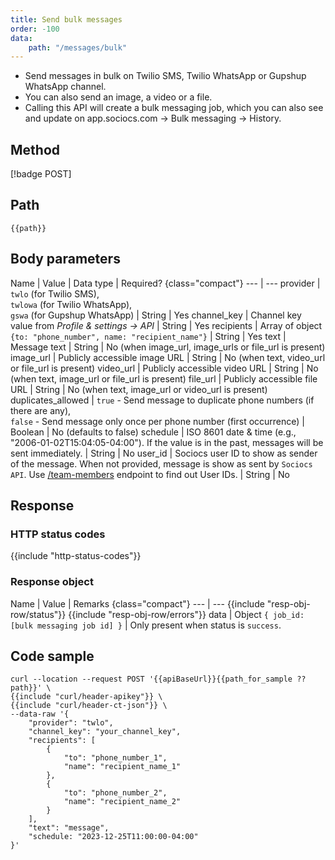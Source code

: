 ```yaml
---
title: Send bulk messages
order: -100
data:
    path: "/messages/bulk"
---
```


- Send messages in bulk on Twilio SMS, Twilio WhatsApp or Gupshup WhatsApp channel.
- You can also send an image, a video or a file.
- Calling this API will create a bulk messaging job, which you can also see and update on app.sociocs.com -> Bulk messaging -> History.

## Method

[!badge POST]

## Path

`{{path}}`

## Body parameters

Name | Value | Data type | Required? {class="compact"}
--- | ---
provider | `twlo` (for Twilio SMS), <br />`twlowa` (for Twilio WhatsApp), <br />`gswa` (for Gupshup WhatsApp) | String | Yes
channel_key | Channel key value from *Profile & settings -> API* | String | Yes
recipients | Array of object `{to: "phone_number", name: "recipient_name"}` | String | Yes
text | Message text | String | No (when image_url, image_urls or file_url is present)
image_url | Publicly accessible image URL | String | No (when text, video_url or file_url is present)
video_url | Publicly accessible video URL | String | No (when text, image_url or file_url is present)
file_url | Publicly accessible file URL | String | No (when text, image_url or video_url is present)
duplicates_allowed | `true` - Send message to duplicate phone numbers (if there are any), <br /> `false` - Send message only once per phone number (first occurrence) | Boolean | No (defaults to false)
schedule | ISO 8601 date & time (e.g., "2006-01-02T15:04:05-04:00"). If the value is in the past, messages will be sent immediately. | String | No
user_id | Sociocs user ID to show as sender of the message. When not provided, message is show as sent by `Sociocs API`. Use [/team-members](/api/team-members/list.md) endpoint to find out User IDs. | String | No

## Response

### HTTP status codes

{{include "http-status-codes"}}

### Response object

Name | Value | Remarks {class="compact"}
--- | ---
{{include "resp-obj-row/status"}}
{{include "resp-obj-row/errors"}}
data | Object `{ job_id: [bulk messaging job id] }` | Only present when status is `success`.

## Code sample

```shell
curl --location --request POST '{{apiBaseUrl}}{{path_for_sample ?? path}}' \
{{include "curl/header-apikey"}} \
{{include "curl/header-ct-json"}} \
--data-raw '{
    "provider": "twlo",
    "channel_key": "your_channel_key",
    "recipients": [
        {
            "to": "phone_number_1",
            "name": "recipient_name_1"
        },
        {
            "to": "phone_number_2",
            "name": "recipient_name_2"
        }
    ],
    "text": "message",
    "schedule: "2023-12-25T11:00:00-04:00"
}'
```